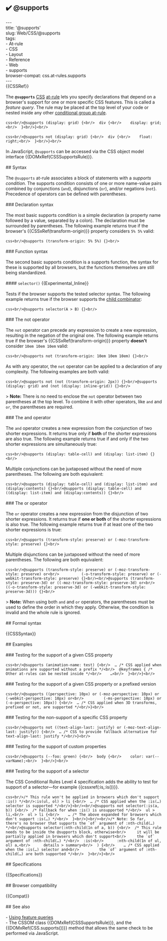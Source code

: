 ## ✔️ @supports 
 ---<br/>title: '@supports'<br/>slug: Web/CSS/@supports<br/>tags:<br/>  - At-rule<br/>  - CSS<br/>  - Layout<br/>  - Reference<br/>  - Web<br/>  - supports<br/>browser-compat: css.at-rules.supports<br/>---<br/>{{CSSRef}}<br/><br/>The **`@supports`** [CSS](/en-US/docs/Web/CSS) [at-rule](/en-US/docs/Web/CSS/At-rule) lets you specify declarations that depend on a browser's support for one or more specific CSS features. This is called a _feature query_. The rule may be placed at the top level of your code or nested inside any other [conditional group at-rule](/en-US/docs/Web/CSS/At-rule#conditional_group_rules).<br/><br/>```css<br/>@supports (display: grid) {<br/>  div {<br/>    display: grid;<br/>  }<br/>}<br/>```<br/><br/>```css<br/>@supports not (display: grid) {<br/>  div {<br/>    float: right;<br/>  }<br/>}<br/>```<br/><br/>In JavaScript, `@supports` can be accessed via the CSS object model interface {{DOMxRef(CSSSupportsRule)}}.<br/><br/>## Syntax<br/><br/>The `@supports` at-rule associates a block of statements with a _supports condition._ The supports condition consists of one or more name-value pairs combined by conjunctions (`and`), disjunctions (`or`), and/or negations (`not`). Precedence of operators can be defined with parentheses.<br/><br/>### Declaration syntax<br/><br/>The most basic supports condition is a simple declaration (a property name followed by a value, separated by a colon). The declaration must be surrounded by parentheses. The following example returns true if the browser's {{CSSxRef(transform-origin)}} property considers `5% 5%` valid:<br/><br/>```css<br/>@supports (transform-origin: 5% 5%) {}<br/>```<br/><br/>### Function syntax<br/><br/>The second basic supports condition is a supports function, the syntax for these is supported by all browsers, but the functions themselves are still being standardized.<br/><br/>#### `selector()` {{Experimental_Inline}}<br/><br/>Tests if the browser supports the tested selector syntax. The following example returns true if the browser supports the [child combinator](/en-US/docs/Web/CSS/Child_combinator):<br/><br/>```css<br/>@supports selector(A > B) {}<br/>```<br/><br/>### The not operator<br/><br/>The `not` operator can precede any expression to create a new expression, resulting in the negation of the original one. The following example returns true if the browser's {{CSSxRef(transform-origin)}} property **doesn't** consider `10em 10em 10em` valid:<br/><br/>```css<br/>@supports not (transform-origin: 10em 10em 10em) {}<br/>```<br/><br/>As with any operator, the `not` operator can be applied to a declaration of any complexity. The following examples are both valid:<br/><br/>```css<br/>@supports not (not (transform-origin: 2px)) {}<br/>@supports (display: grid) and (not (display: inline-grid)) {}<br/>```<br/><br/>> **Note:** There is no need to enclose the `not` operator between two parentheses at the top level. To combine it with other operators, like `and` and `or`, the parentheses are required.<br/><br/>### The and operator<br/><br/>The `and` operator creates a new expression from the conjunction of two shorter expressions. It returns true only if **both** of the shorter expressions are also true. The following example returns true if and only if the two shorter expressions are simultaneously true:<br/><br/>```css<br/>@supports (display: table-cell) and (display: list-item) {}<br/>```<br/><br/>Multiple conjunctions can be juxtaposed without the need of more parentheses. The following are both equivalent:<br/><br/>```css<br/>@supports (display: table-cell) and (display: list-item) and (display:contents) {}<br/>@supports (display: table-cell) and ((display: list-item) and (display:contents)) {}<br/>```<br/><br/>### The or operator<br/><br/>The `or` operator creates a new expression from the disjunction of two shorter expressions. It returns true if **one or both** of the shorter expressions is also true. The following example returns true if at least one of the two shorter expressions is true:<br/><br/>```css<br/>@supports (transform-style: preserve) or (-moz-transform-style: preserve) {}<br/>```<br/><br/>Multiple disjunctions can be juxtaposed without the need of more parentheses. The following are both equivalent:<br/><br/>```css<br/>@supports (transform-style: preserve) or (-moz-transform-style: preserve) or<br/>          (-o-transform-style: preserve) or (-webkit-transform-style: preserve) {}<br/><br/>@supports (transform-style: preserve-3d) or ((-moz-transform-style: preserve-3d) or<br/>          ((-o-transform-style: preserve-3d) or (-webkit-transform-style: preserve-3d))) {}<br/>```<br/><br/>> **Note:** When using both `and` and `or` operators, the parentheses must be used to define the order in which they apply. Otherwise, the condition is invalid and the whole rule is ignored.<br/><br/>## Formal syntax<br/><br/>{{CSSSyntax}}<br/><br/>## Examples<br/><br/>### Testing for the support of a given CSS property<br/><br/>```css<br/>@supports (animation-name: test) {<br/>  … /* CSS applied when animations are supported without a prefix */<br/>  @keyframes { /* Other at-rules can be nested inside */<br/>    …<br/>  }<br/>}<br/>```<br/><br/>### Testing for the support of a given CSS property or a prefixed version<br/><br/>```css<br/>@supports ((perspective: 10px) or (-moz-perspective: 10px) or (-webkit-perspective: 10px) or<br/>         (-ms-perspective: 10px) or (-o-perspective: 10px)) {<br/>  … /* CSS applied when 3D transforms, prefixed or not, are supported */<br/>}<br/>```<br/><br/>### Testing for the non-support of a specific CSS property<br/><br/>```css<br/>@supports not ((text-align-last: justify) or (-moz-text-align-last: justify)) {<br/>  … /* CSS to provide fallback alternative for text-align-last: justify */<br/>}<br/>```<br/><br/>### Testing for the support of custom properties<br/><br/>```css<br/>@supports (--foo: green) {<br/>  body {<br/>    color: var(--varName);<br/>  }<br/>}<br/>```<br/><br/>### Testing for the support of a selector<br/><br/>The CSS Conditional Rules Level 4 specification adds the ability to test for support of a selector—for example {{cssxref(:is,:is())}}.<br/><br/>```css<br/>/* This rule won't be applied in browsers which don't support :is() */<br/>:is(ul, ol) > li {<br/>  … /* CSS applied when the :is(…) selector is supported */<br/>}<br/><br/>@supports not selector(:is(a, b)) {<br/>  /* Fallback for when :is() is unsupported */<br/>  ul > li,<br/>  ol > li {<br/>    … /* The above expanded for browsers which don't support :is(…) */<br/>  }<br/>}<br/><br/>/* Note: So far, there's no browser that supports the `of` argument of :nth-child(…) */<br/>@supports selector(:nth-child(1n of a, b)) {<br/>  /* This rule needs to be inside the @supports block, otherwise<br/>     it will be partially applied in browsers which don't support<br/>     the `of` argument of :nth-child(…) */<br/>  :is(<br/>      :nth-child(1n of ul, ol) a,<br/>      details > summary<br/>  ) {<br/>    … /* CSS applied when the :is(…) selector and<br/>         the `of` argument of :nth-child(…) are both supported */<br/>  }<br/>}<br/>```<br/><br/>## Specifications<br/><br/>{{Specifications}}<br/><br/>## Browser compatibility<br/><br/>{{Compat}}<br/><br/>## See also<br/><br/>- [Using feature queries](/en-US/docs/Web/CSS/CSS_Conditional_Rules/Using_Feature_Queries)<br/>- The CSSOM class {{DOMxRef(CSSSupportsRule)}}, and the {{DOMxRef(CSS.supports())}} method that allows the same check to be performed via JavaScript.<br/>
